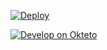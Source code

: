 
[![Deploy](https://www.herokucdn.com/deploy/button.png)](https://dashboard.heroku.com/new?template=https://github.com/fggryj78/dzccvf/edit) 

[![Develop on Okteto](https://okteto.com/develop-okteto.svg)](https://cloud.okteto.com/deploy)
